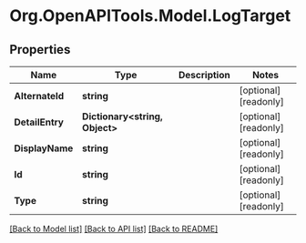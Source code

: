 # Org.OpenAPITools.Model.LogTarget

## Properties

Name | Type | Description | Notes
------------ | ------------- | ------------- | -------------
**AlternateId** | **string** |  | [optional] [readonly] 
**DetailEntry** | **Dictionary&lt;string, Object&gt;** |  | [optional] [readonly] 
**DisplayName** | **string** |  | [optional] [readonly] 
**Id** | **string** |  | [optional] [readonly] 
**Type** | **string** |  | [optional] [readonly] 

[[Back to Model list]](../README.md#documentation-for-models) [[Back to API list]](../README.md#documentation-for-api-endpoints) [[Back to README]](../README.md)

